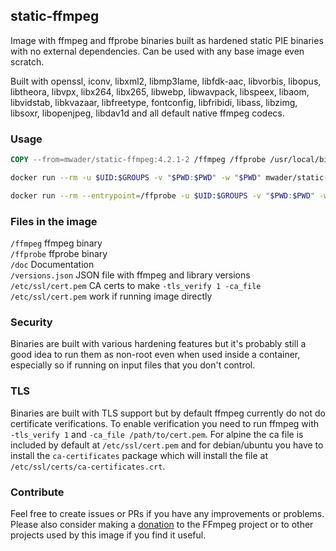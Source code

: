 ## static-ffmpeg

Image with ffmpeg and ffprobe binaries built as hardened static PIE binaries with no
external dependencies. Can be used with any base image even scratch.

Built with
openssl,
iconv,
libxml2,
libmp3lame,
libfdk-aac,
libvorbis,
libopus,
libtheora,
libvpx,
libx264,
libx265,
libwebp,
libwavpack,
libspeex,
libaom,
libvidstab,
libkvazaar,
libfreetype,
fontconfig,
libfribidi,
libass,
libzimg,
libsoxr,
libopenjpeg,
libdav1d
and all default native ffmpeg codecs.

### Usage
```Dockerfile
COPY --from=mwader/static-ffmpeg:4.2.1-2 /ffmpeg /ffprobe /usr/local/bin/
```
```sh
docker run --rm -u $UID:$GROUPS -v "$PWD:$PWD" -w "$PWD" mwader/static-ffmpeg:4.2.1-2 -i file.wav file.mp3
```
```sh
docker run --rm --entrypoint=/ffprobe -u $UID:$GROUPS -v "$PWD:$PWD" -w "$PWD" mwader/static-ffmpeg:4.2.1-2 -i file.wav
```

### Files in the image
`/ffmpeg` ffmpeg binary  
`/ffprobe` ffprobe binary  
`/doc` Documentation  
`/versions.json` JSON file with ffmpeg and library versions  
`/etc/ssl/cert.pem` CA certs to make `-tls_verify 1 -ca_file /etc/ssl/cert.pem` work if running image directly

### Security

Binaries are built with various hardening features but it's probably still a good idea to run
them as non-root even when used inside a container, especially so if running on input files
that you don't control.

### TLS

Binaries are built with TLS support but by default ffmpeg currently do
not do certificate verifications. To enable verification you need to run
ffmpeg with `-tls_verify 1` and `-ca_file /path/to/cert.pem`. For alpine
the ca file is included by default at `/etc/ssl/cert.pem` and for debian/ubuntu
you have to install the `ca-certificates` package which will install the file at
`/etc/ssl/certs/ca-certificates.crt`.

### Contribute

Feel free to create issues or PRs if you have any improvements or problems.
Please also consider making a [donation](https://ffmpeg.org/donations.html) to
the FFmpeg project or to other projects used by this image if you find it useful.
